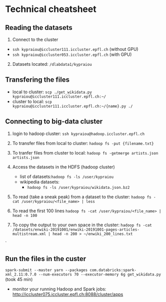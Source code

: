 # Technical cheatsheet

## Reading the datasets

1. Connect to the cluster 
  - `ssh kypraiou@iccluster111.iccluster.epfl.ch` (without GPU)
  - `ssh kypraiou@iccluster053.iccluster.epfl.ch` (with GPU)
  
2. Datasets located: `/dlabdata1/kypraiou`

## Transfering the files

- local to cluster: `scp ./get_wikidata.py  kypraiou@iccluster111.iccluster.epfl.ch:~/`
- cluster to local: `scp kypraiou@iccluster111.iccluster.epfl.ch:~/{name}.py ./`


## Connecting to big-data cluster

1. login to hadoop cluster: `ssh kypraiou@hadoop.iccluster.epfl.ch `

2. To transfer files from local to cluster:
`hadoop fs -put {filename.txt} ` 

3. To tranfer files from cluster to local:
`hadoop fs -getmerge artists.json artists.json`

4. Access the datasets in the HDFS (hadoop cluster)
   - list of datasets:`hadoop fs -ls /user/kypraiou`
   - wikipedia datasets: 
     - `hadoop fs -ls /user/kypraiou/wikidata.json.bz2`
  
3. To read (take a sneak peak) from a dataset to the cluster: `hadoop fs -cat /user/kypraiou/<file_name> | less`
4. To  read the first 100 lines `hadoop fs -cat /user/kypraiou/<file_name> | head -n 100`
5. To copy the output to your own space in the cluster: `hadoop fs -cat /datasets/enwiki-20191001/enwiki-20191001-pages-articles-multistream.xml | head -n 200 > ~/enwiki_200_lines.txt`

`

## Run the files in the custer

`spark-submit --master yarn --packages com.databricks:spark-xml_2.11:0.7.0 --num-executors 70 --executor-memory 6g get_wikidata.py` (took 45 min) 

- monitor your running Hadoop and Spark jobs: http://iccluster075.iccluster.epfl.ch:8088/cluster/apps
